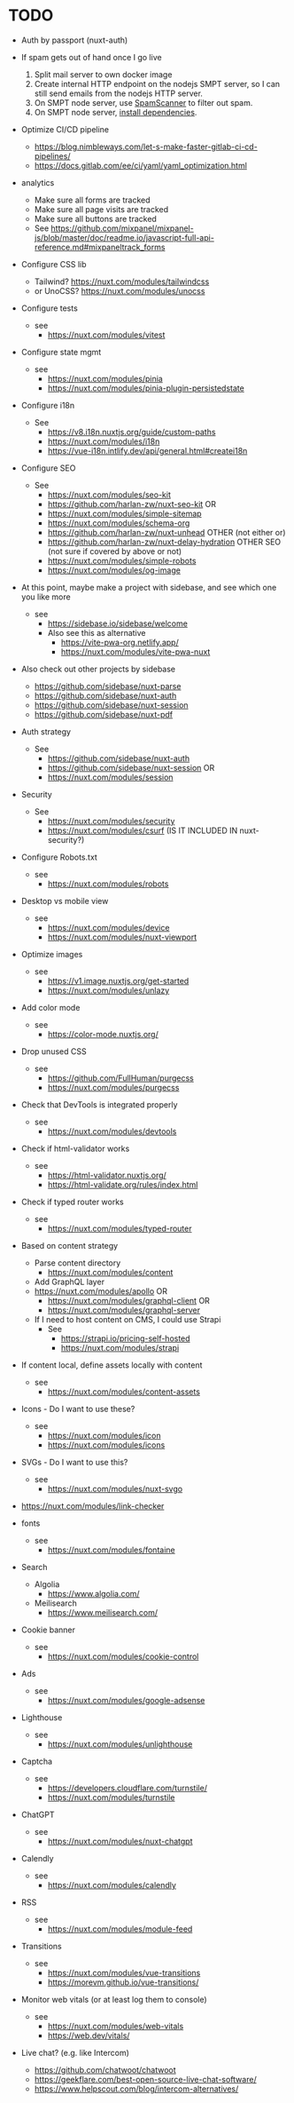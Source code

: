 # TODO

- Auth by passport (nuxt-auth)

- If spam gets out of hand once I go live

  1. Split mail server to own docker image
  2. Create internal HTTP endpoint on the nodejs SMPT server, so I can
     still send emails from the nodejs HTTP server.
  3. On SMPT node server, use [SpamScanner](https://github.com/spamscanner/spamscanner)
     to filter out spam.
  4. On SMPT node server, [install dependencies](https://spamscanner.net/#/?id=ubuntu).

- Optimize CI/CD pipeline

  - https://blog.nimbleways.com/let-s-make-faster-gitlab-ci-cd-pipelines/
  - https://docs.gitlab.com/ee/ci/yaml/yaml_optimization.html

- analytics

  - Make sure all forms are tracked
  - Make sure all page visits are tracked
  - Make sure all buttons are tracked
  - See https://github.com/mixpanel/mixpanel-js/blob/master/doc/readme.io/javascript-full-api-reference.md#mixpaneltrack_forms

- Configure CSS lib

  - Tailwind? https://nuxt.com/modules/tailwindcss
  - or UnoCSS? https://nuxt.com/modules/unocss

- Configure tests

  - see
    - https://nuxt.com/modules/vitest

- Configure state mgmt

  - see
    - https://nuxt.com/modules/pinia
    - https://nuxt.com/modules/pinia-plugin-persistedstate

- Configure i18n

  - See
    - https://v8.i18n.nuxtjs.org/guide/custom-paths
    - https://nuxt.com/modules/i18n
    - https://vue-i18n.intlify.dev/api/general.html#createi18n

- Configure SEO

  - See
    - https://nuxt.com/modules/seo-kit
    - https://github.com/harlan-zw/nuxt-seo-kit
      OR
    - https://nuxt.com/modules/simple-sitemap
    - https://nuxt.com/modules/schema-org
    - https://github.com/harlan-zw/nuxt-unhead
      OTHER (not either or)
    - https://github.com/harlan-zw/nuxt-delay-hydration
      OTHER SEO (not sure if covered by above or not)
    - https://nuxt.com/modules/simple-robots
    - https://nuxt.com/modules/og-image

- At this point, maybe make a project with sidebase,
  and see which one you like more

  - see
    - https://sidebase.io/sidebase/welcome
    - Also see this as alternative
      - https://vite-pwa-org.netlify.app/
      - https://nuxt.com/modules/vite-pwa-nuxt

- Also check out other projects by sidebase

  - https://github.com/sidebase/nuxt-parse
  - https://github.com/sidebase/nuxt-auth
  - https://github.com/sidebase/nuxt-session
  - https://github.com/sidebase/nuxt-pdf

- Auth strategy

  - See
    - https://github.com/sidebase/nuxt-auth
    - https://github.com/sidebase/nuxt-session
      OR
    - https://nuxt.com/modules/session

- Security

  - See
    - https://nuxt.com/modules/security
    - https://nuxt.com/modules/csurf (IS IT INCLUDED IN nuxt-security?)

- Configure Robots.txt

  - see
    - https://nuxt.com/modules/robots

- Desktop vs mobile view

  - see
    - https://nuxt.com/modules/device
    - https://nuxt.com/modules/nuxt-viewport

- Optimize images

  - see
    - https://v1.image.nuxtjs.org/get-started
    - https://nuxt.com/modules/unlazy

- Add color mode

  - see
    - https://color-mode.nuxtjs.org/

- Drop unused CSS

  - see
    - https://github.com/FullHuman/purgecss
    - https://nuxt.com/modules/purgecss

- Check that DevTools is integrated properly

  - see
    - https://nuxt.com/modules/devtools

- Check if html-validator works
  - see
    - https://html-validator.nuxtjs.org/
    - https://html-validate.org/rules/index.html
- Check if typed router works

  - see
    - https://nuxt.com/modules/typed-router

- Based on content strategy

  - Parse content directory
    - https://nuxt.com/modules/content
  - Add GraphQL layer
  - https://nuxt.com/modules/apollo
    OR
    - https://nuxt.com/modules/graphql-client
      OR
    - https://nuxt.com/modules/graphql-server
  - If I need to host content on CMS, I could use Strapi
    - See
      - https://strapi.io/pricing-self-hosted
      - https://nuxt.com/modules/strapi

- If content local, define assets locally with content

  - see
    - https://nuxt.com/modules/content-assets

- Icons - Do I want to use these?
  - see
    - https://nuxt.com/modules/icon
    - https://nuxt.com/modules/icons
- SVGs - Do I want to use this?

  - see
    - https://nuxt.com/modules/nuxt-svgo

- https://nuxt.com/modules/link-checker
- fonts

  - see
    - https://nuxt.com/modules/fontaine

- Search

  - Algolia
    - https://www.algolia.com/
  - Meilisearch
    - https://www.meilisearch.com/

- Cookie banner

  - see
    - https://nuxt.com/modules/cookie-control

- Ads

  - see
    - https://nuxt.com/modules/google-adsense

- Lighthouse

  - see
    - https://nuxt.com/modules/unlighthouse

- Captcha

  - see
    - https://developers.cloudflare.com/turnstile/
    - https://nuxt.com/modules/turnstile

- ChatGPT

  - see
    - https://nuxt.com/modules/nuxt-chatgpt

- Calendly

  - see
    - https://nuxt.com/modules/calendly

- RSS

  - see
    - https://nuxt.com/modules/module-feed

- Transitions

  - see
    - https://nuxt.com/modules/vue-transitions
    - https://morevm.github.io/vue-transitions/

- Monitor web vitals (or at least log them to console)

  - see
    - https://nuxt.com/modules/web-vitals
    - https://web.dev/vitals/

- Live chat? (e.g. like Intercom)
  - https://github.com/chatwoot/chatwoot
  - https://geekflare.com/best-open-source-live-chat-software/
  - https://www.helpscout.com/blog/intercom-alternatives/
